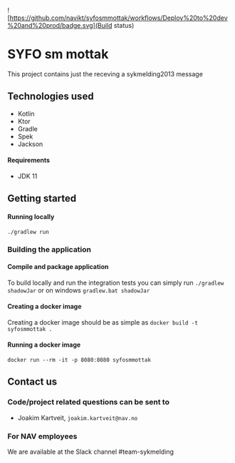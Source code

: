 ![https://github.com/navikt/syfosmmottak/workflows/Deploy%20to%20dev%20and%20prod/badge.svg](Build status)
# SYFO sm mottak
This project contains just the receving a sykmelding2013 message

## Technologies used
* Kotlin
* Ktor
* Gradle
* Spek
* Jackson

#### Requirements

* JDK 11

## Getting started
#### Running locally
`./gradlew run`

### Building the application
#### Compile and package application
To build locally and run the integration tests you can simply run `./gradlew shadowJar` or  on windows 
`gradlew.bat shadowJar`

#### Creating a docker image
Creating a docker image should be as simple as `docker build -t syfosmmottak .`

#### Running a docker image
`docker run --rm -it -p 8080:8080 syfosmmottak`

## Contact us
### Code/project related questions can be sent to
* Joakim Kartveit, `joakim.kartveit@nav.no`

### For NAV employees
We are available at the Slack channel #team-sykmelding
